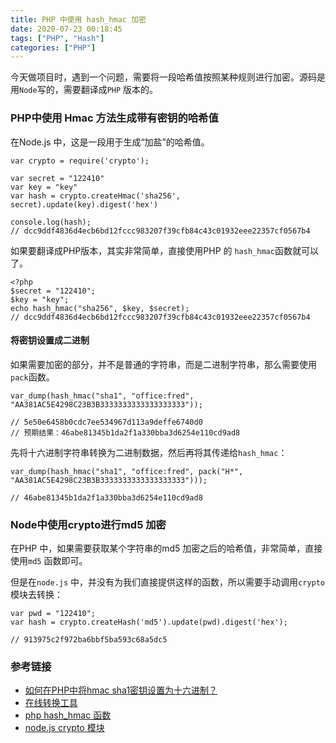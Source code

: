 ```yaml
---
title: PHP 中使用 hash_hmac 加密
date: 2020-07-23 00:18:45
tags: ["PHP", "Hash"] 
categories: ["PHP"]
---
```


今天做项目时，遇到一个问题，需要将一段哈希值按照某种规则进行加密。源码是用`Node`写的，需要翻译成`PHP` 版本的。

<!-- more -->

### PHP中使用 Hmac 方法生成带有密钥的哈希值

在Node.js 中，这是一段用于生成“加盐”的哈希值。
```
var crypto = require('crypto');

var secret = "122410"
var key = "key"
var hash = crypto.createHmac('sha256', secret).update(key).digest('hex')

console.log(hash);
// dcc9ddf4836d4ecb6bd12fccc983207f39cfb84c43c01932eee22357cf0567b4
```

如果要翻译成PHP版本，其实非常简单，直接使用PHP 的 `hash_hmac`函数就可以了。

```
<?php
$secret = "122410"; 
$key = "key";
echo hash_hmac("sha256", $key, $secret);
// dcc9ddf4836d4ecb6bd12fccc983207f39cfb84c43c01932eee22357cf0567b4
```

#### 将密钥设置成二进制
如果需要加密的部分，并不是普通的字符串，而是二进制字符串，那么需要使用`pack`函数。

```
var_dump(hash_hmac("sha1", "office:fred", "AA381AC5E4298C23B3B3333333333333333333"));

// 5e50e6458b0cdc7ee534967d113a9deffe6740d0
// 预期结果：46abe81345b1da2f1a330bba3d6254e110cd9ad8
```

先将十六进制字符串转换为二进制数据，然后再将其传递给`hash_hmac`：
```
var_dump(hash_hmac("sha1", "office:fred", pack("H*", "AA381AC5E4298C23B3B3333333333333333333")));

// 46abe81345b1da2f1a330bba3d6254e110cd9ad8
```

### Node中使用crypto进行md5 加密
在PHP 中，如果需要获取某个字符串的md5 加密之后的哈希值，非常简单，直接使用`md5` 函数即可。

但是在`node.js` 中，并没有为我们直接提供这样的函数，所以需要手动调用`crypto` 模块去转换：
```
var pwd = "122410";
var hash = crypto.createHash('md5').update(pwd).digest('hex');

// 913975c2f972ba6bbf5ba593c68a5dc5
```

### 参考链接
* [如何在PHP中将hmac sha1密钥设置为十六进制？](https://stackoverflow.com/questions/13012239/how-to-set-the-hmacsha1-key-to-hex-in-php)
* [在线转换工具](https://caligatio.github.io/jsSHA/)
* [php hash_hmac 函数](https://www.php.net/manual/zh/function.hash-hmac.php)
* [node.js crypto 模块](http://nodejs.cn/api/crypto.html)
